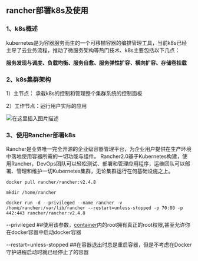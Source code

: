 ## rancher部署k8s及使用

### 1、k8s概述

kubernetes是为容器服务而生的一个可移植容器的编排管理工具，当前k8s已经主导了云业务流程，推动了微服务架构等热门技术、k8s主要包括以下几点：

**服务发现与调度、负载均衡、服务自愈、服务弹性扩容、横向扩容、存储卷挂载**



### 2、k8s集群架构

1）主节点：	承载k8s的控制和管理整个集群系统的控制面板

2）工作节点：运行用户实际的应用



![在这里插入图片描述](https://img-blog.csdnimg.cn/20201106161844633.png?pt=5&ek=1&kp=1&sce=0-12-12)



### 3、使用Rancher部署k8s

Rancher是业界唯一完全开源的企业级容器管理平台，为企业用户提供在生产环境中落地使用容器所需的一切功能与组件。
Rancher2.0基于Kubernetes构建，使用Rancher，DevOps团队可以轻松测试、部署和管理应用程序，运维团队可以部署、管理和维护一切Kubernetes集群，无论集群运行在何基础设施之上。



`docker pull rancher/rancher:v2.4.8`

`mkdir /home/rancher`

`docker run -d --privileged --name rancher -v /home/rancher:/var/lib/rancher --restart=unless-stopped -p 70:80 -p 442:443 rancher/rancher:v2.4.8`





--privileged                             ##使用该参数，[container](https://so.csdn.net/so/search?q=container&spm=1001.2101.3001.7020)内的root拥有真正的root权限,甚至允许你在docker容器中启动docker容器

--restart=unless-stopped		##在容器退出时总是重启容器，但是不考虑在Docker守护进程启动时就已经停止了的容器

